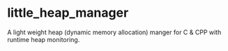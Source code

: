 # little_heap_manager
A light weight heap (dynamic memory allocation) manger for C &amp; CPP with runtime heap monitoring.
